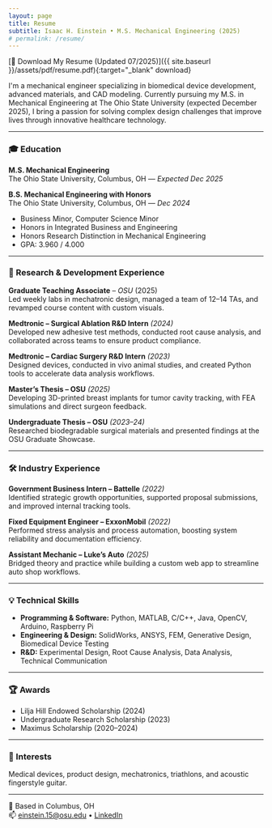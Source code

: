 ```yaml
---
layout: page
title: Resume
subtitle: Isaac H. Einstein • M.S. Mechanical Engineering (2025)
# permalink: /resume/
---
```


<!-- [📄 Download My Resume (Updated 07/2025)](/assets/pdf/resume.pdf){:target="_blank" download}   -->
[📄 Download My Resume (Updated 07/2025)]({{ site.baseurl }}/assets/pdf/resume.pdf){:target="_blank" download}


I'm a mechanical engineer specializing in biomedical device development, advanced materials, and CAD modeling. Currently pursuing my M.S. in Mechanical Engineering at The Ohio State University (expected December 2025), I bring a passion for solving complex design challenges that improve lives through innovative healthcare technology.

---

### 🎓 Education

**M.S. Mechanical Engineering**  
The Ohio State University, Columbus, OH — *Expected Dec 2025*

**B.S. Mechanical Engineering with Honors**  
The Ohio State University, Columbus, OH — *Dec 2024*  
- Business Minor, Computer Science Minor  
- Honors in Integrated Business and Engineering  
- Honors Research Distinction in Mechanical Engineering  
- GPA: 3.960 / 4.000  

---

### 🧠 Research & Development Experience

**Graduate Teaching Associate** – *OSU* (2025)  
Led weekly labs in mechatronic design, managed a team of 12–14 TAs, and revamped course content with custom visuals.

**Medtronic – Surgical Ablation R&D Intern** *(2024)*  
Developed new adhesive test methods, conducted root cause analysis, and collaborated across teams to ensure product compliance.

**Medtronic – Cardiac Surgery R&D Intern** *(2023)*  
Designed devices, conducted in vivo animal studies, and created Python tools to accelerate data analysis workflows.

**Master’s Thesis – OSU** *(2025)*  
Developing 3D-printed breast implants for tumor cavity tracking, with FEA simulations and direct surgeon feedback.

**Undergraduate Thesis – OSU** *(2023–24)*  
Researched biodegradable surgical materials and presented findings at the OSU Graduate Showcase.

---

### 🛠 Industry Experience

**Government Business Intern – Battelle** *(2022)*  
Identified strategic growth opportunities, supported proposal submissions, and improved internal tracking tools.

**Fixed Equipment Engineer – ExxonMobil** *(2022)*  
Performed stress analysis and process automation, boosting system reliability and documentation efficiency.

**Assistant Mechanic – Luke’s Auto** *(2025)*  
Bridged theory and practice while building a custom web app to streamline auto shop workflows.

---

### 💡 Technical Skills

- **Programming & Software:** Python, MATLAB, C/C++, Java, OpenCV, Arduino, Raspberry Pi  
- **Engineering & Design:** SolidWorks, ANSYS, FEM, Generative Design, Biomedical Device Testing  
- **R&D:** Experimental Design, Root Cause Analysis, Data Analysis, Technical Communication  

---

### 🏆 Awards

- Lilja Hill Endowed Scholarship (2024)  
- Undergraduate Research Scholarship (2023)  
- Maximus Scholarship (2020–2024)  

---

### 🎸 Interests

Medical devices, product design, mechatronics, triathlons, and acoustic fingerstyle guitar.

---

📍 Based in Columbus, OH  
📫 [einstein.15@osu.edu](mailto:einstein.15@osu.edu) • [LinkedIn](https://www.linkedin.com/in/isaac-einstein)
